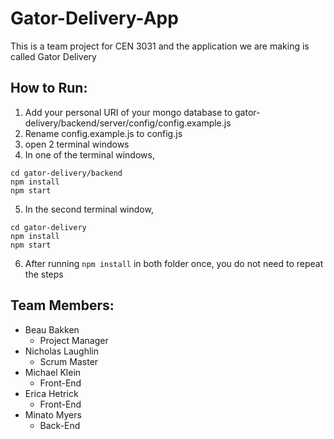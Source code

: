 # Gator-Delivery-App
This is a team project for CEN 3031 and the application we are making is called Gator Delivery

## How to Run: ##
1. Add your personal URI of your mongo database to gator-delivery/backend/server/config/config.example.js
2. Rename config.example.js to config.js
3. open 2 terminal windows
4. In one of the terminal windows, 
```
cd gator-delivery/backend
npm install
npm start
```
5. In the second terminal window,
```
cd gator-delivery
npm install
npm start
```
6. After running `npm install` in both folder once, you do not need to repeat the steps


## Team Members: ##
* Beau Bakken
  * Project Manager
* Nicholas Laughlin
  * Scrum Master
* Michael Klein
  * Front-End
* Erica Hetrick
  * Front-End
* Minato Myers
  * Back-End

